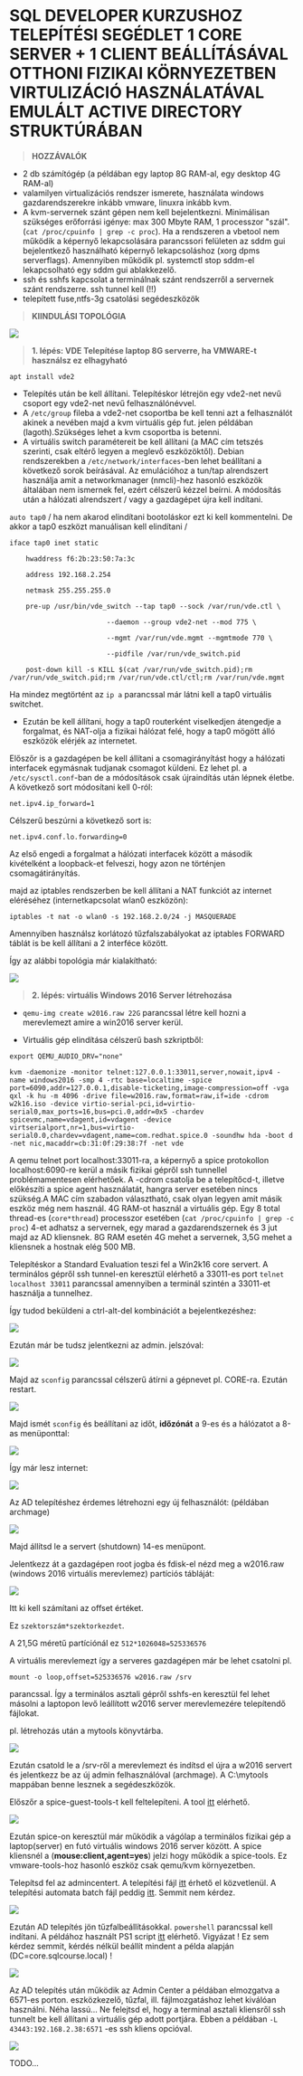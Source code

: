 # SQL DEVELOPER KURZUSHOZ TELEPÍTÉSI SEGÉDLET 1 CORE SERVER + 1 CLIENT BEÁLLÍTÁSÁVAL OTTHONI FIZIKAI KÖRNYEZETBEN VIRTULIZÁCIÓ HASZNÁLATÁVAL EMULÁLT ACTIVE DIRECTORY STRUKTÚRÁBAN

> **HOZZÁVALÓK**

 * 2 db számítógép (a példában egy laptop 8G RAM-al, egy desktop 4G RAM-al)
 * valamilyen virtualizációs rendszer ismerete, használata windows gazdarendszerekre inkább vmware, linuxra inkább kvm.
 * A kvm-servernek szánt gépen nem kell bejelentkezni. Minimálisan szükséges erőforrási igénye: max 300 Mbyte RAM, 1 processzor "szál". (`cat /proc/cpuinfo | grep -c proc`). Ha a rendszeren a vbetool nem működik a képernyő lekapcsolására parancssori felületen az sddm gui bejelentkező használható képernyő lekapcsoláshoz (xorg dpms serverflags). Amennyiben működik pl. systemctl stop sddm-el lekapcsolható egy sddm gui ablakkezelő.
 * ssh és sshfs kapcsolat a terminálnak szánt rendszerről a servernek szánt rendszerre. ssh tunnel kell (!!)
 * telepített fuse,ntfs-3g csatolási segédeszközök

> **KIINDULÁSI TOPOLÓGIA**

![](img/home1.png)

> **1. lépés: VDE Telepítése laptop 8G serverre, ha VMWARE-t használsz ez elhagyható**

`apt install vde2`

 * Telepítés után be kell állítani. Telepítéskor létrejön egy vde2-net nevű csoport egy vde2-net nevű felhasználónévvel. 
 * A `/etc/group` fileba a vde2-net csoportba be kell tenni azt a felhasználót akinek a nevében majd a kvm virtuális gép fut. jelen példában (lagoth).Szükséges lehet a kvm csoportba is betenni.
 * A virtuális switch paramétereit be kell állítani (a MAC cím tetszés szerinti, csak eltérő legyen a meglevő eszközöktől). Debian rendszerekben a `/etc/network/interfaces`-ben lehet beállítani a következő sorok beírásával. Az emulációhoz a tun/tap alrendszert használja amit a networkmanager (nmcli)-hez hasonló eszközök általában nem ismernek fel, ezért célszerű kézzel beírni. A módosítás után a hálózati alrendszert / vagy a gazdagépet újra kell indítani. 

`auto tap0` / ha nem akarod elindítani bootoláskor ezt ki kell kommentelni. De akkor a tap0 eszközt manuálisan kell elindítani /

`iface tap0 inet static`

`    hwaddress f6:2b:23:50:7a:3c`

`    address 192.168.2.254`

`    netmask 255.255.255.0`

`    pre-up /usr/bin/vde_switch --tap tap0 --sock /var/run/vde.ctl \`

`                        --daemon --group vde2-net --mod 775 \`

`                        --mgmt /var/run/vde.mgmt --mgmtmode 770 \`

`                        --pidfile /var/run/vde_switch.pid`

`    post-down kill -s KILL $(cat /var/run/vde_switch.pid);rm /var/run/vde_switch.pid;rm /var/run/vde.ctl/ctl;rm /var/run/vde.mgmt`

Ha mindez megtörtént az `ip a` parancssal már látni kell a tap0 virtuális switchet.

 * Ezután be kell állítani, hogy a tap0 routerként viselkedjen átengedje a forgalmat, és NAT-olja a fizikai hálózat felé, hogy a tap0 mögött álló eszközök elérjék az internetet.

Előszőr is a gazdagépen be kell állítani a csomagirányítást hogy a hálózati interfacek egymásnak tudjanak csomagot küldeni. Ez lehet pl. a `/etc/sysctl.conf`-ban de a módosítások csak újraindítás után lépnek életbe. A következő sort módosítani kell 0-ról:

`net.ipv4.ip_forward=1`

Célszerű beszúrni a következő sort is:

`net.ipv4.conf.lo.forwarding=0`

Az első engedi a forgalmat a hálózati interfacek között a második kivételként a loopback-et felveszi, hogy azon ne történjen csomagátirányítás.

majd az iptables rendszerben be kell állítani a NAT funkciót az internet eléréséhez (internetkapcsolat wlan0 eszközön):

`iptables -t nat -o wlan0 -s 192.168.2.0/24 -j MASQUERADE`

Amennyiben használsz korlátozó tűzfalszabályokat az iptables FORWARD táblát is be kell állítani a 2 interféce között.

Így az alábbi topológia már kialakítható:

![](img/sql2.png)


> **2. lépés: virtuális Windows 2016 Server létrehozása**

 * `qemu-img create w2016.raw 22G` parancssal létre kell hozni a merevlemezt amire a win2016 server kerül.

 * Virtuális gép elindítása célszerű bash szkriptből:

`export QEMU_AUDIO_DRV="none"`

`kvm -daemonize -monitor telnet:127.0.0.1:33011,server,nowait,ipv4 -name windows2016 -smp 4 -rtc base=localtime -spice port=6090,addr=127.0.0.1,disable-ticketing,image-compression=off -vga qxl -k hu -m 4096 -drive file=w2016.raw,format=raw,if=ide -cdrom w2k16.iso -device virtio-serial-pci,id=virtio-serial0,max_ports=16,bus=pci.0,addr=0x5 -chardev spicevmc,name=vdagent,id=vdagent -device virtserialport,nr=1,bus=virtio-serial0.0,chardev=vdagent,name=com.redhat.spice.0 -soundhw hda -boot d -net nic,macaddr=cb:31:0f:29:38:7f -net vde`

A qemu telnet port localhost:33011-ra, a képernyő a spice protokollon localhost:6090-re kerül a másik fizikai gépről ssh tunnellel problémamentesen elérhetőek. A -cdrom csatolja be a telepítőcd-t, illetve előkészíti a spice agent használatát, hangra server esetében nincs szükség.A MAC cím szabadon választható, csak olyan legyen amit másik eszköz még nem használ. 4G RAM-ot használ a virtuális gép.
Egy 8 total thread-es (`core*thread`) processzor esetében (`cat /proc/cpuinfo | grep -c proc`) 4-et adhatsz a servernek, egy marad a gazdarendszernek és 3 jut majd az AD kliensnek. 8G RAM esetén 4G mehet a servernek, 3,5G mehet a kliensnek a hostnak elég 500 MB.

Telepítéskor a Standard Evaluation teszi fel a Win2k16 core servert. A terminálos gépről ssh tunnel-en keresztül elérhető a 33011-es port `telnet localhost 33011` parancssal amennyiben a terminál szintén a 33011-et használja a tunnelhez.

Így tudod beküldeni a ctrl-alt-del kombinációt a bejelentkezéshez:

![](img/sendkeys.png)

Ezután már be tudsz jelentkezni az admin. jelszóval:

![](img/sendkeys2.png)

Majd az `sconfig` parancssal célszerű átírni a gépnevet pl. CORE-ra. Ezután restart.

![](img/corename.png)

Majd ismét `sconfig` és beállítani az időt, **időzónát** a 9-es és a hálózatot a 8-as menüponttal:

![](img/topology.png)

Így már lesz internet:

![](img/internet.png)

Az AD telepítéshez érdemes létrehozni egy új felhasználót: (példában archmage)

![](img/archmage.png)

Majd állítsd le a servert (shutdown) 14-es menüpont.

Jelentkezz át a gazdagépen root jogba és fdisk-el nézd meg a w2016.raw (windows 2016 virtuális merevlemez) partíciós tábláját:

![](img/fdisk1.png)

Itt ki kell számítani az offset értéket.

Ez `szektorszám*szektorkezdet`.

A 21,5G méretű partíciónál ez `512*1026048=525336576`

A virtuális merevlemezt így a serveres gazdagépen már be lehet csatolni pl.

`mount -o loop,offset=525336576 w2016.raw /srv`

parancssal. Így a terminálos asztali gépről sshfs-en keresztül fel lehet másolni a laptopon levő leállított w2016 server merevlemezére telepítendő fájlokat.

pl. létrehozás után a mytools könyvtárba.

![](img/filecopy.png)

Ezután csatold le a /srv-ről a merevlemezt és indítsd el újra a w2016 servert és jelentkezz be az új admin felhasználóval (archmage). A C:\mytools mappában benne lesznek a segédeszközök.

Előszőr a spice-guest-tools-t kell feltelepíteni. A tool [itt](https://www.spice-space.org/download/windows/spice-guest-tools/spice-guest-tools-latest.exe) elérhető.

![](img/spicetools.png)

Ezután spice-on keresztül már működik a vágólap a terminálos fizikai gép a laptop(server) en futó virtuális windows 2016 server között. A spice kliensnél a (**mouse:client,agent=yes**) jelzi hogy működik a spice-tools. Ez vmware-tools-hoz hasonló eszköz csak qemu/kvm környezetben.

Telepítsd fel az admincentert. A telepítési fájl [itt](https://aka.ms/WACDownload) érhető el közvetlenül. A telepítési automata batch fájl peddig [itt](scripts/admininstall.bat). Semmit nem kérdez.

![](img/admincenter1.png)


Ezután AD telepítés jön tűzfalbeállításokkal. `powershell` parancssal kell indítani. A példához használt PS1 script [itt](scripts/coreserver2.ps1) elérhető. Vigyázat ! Ez sem kérdez semmit, kérdés nélkül beállít mindent a példa alapján (DC=core.sqlcourse.local) !

![](img/adinstall.png)

Az AD telepítés után működik az Admin Center a példában elmozgatva a 6571-es porton. eszközkezelő, tűzfal, ill. fájlmozgatáshoz lehet kiválóan használni. Néha lassú...
Ne felejtsd el, hogy a terminal asztali kliensről ssh tunnelt be kell állítani a virtuális gép adott portjára. Ebben a példában `-L 43443:192.168.2.38:6571` -es ssh kliens opcióval.

![](img/admincenter2.png)

TODO...